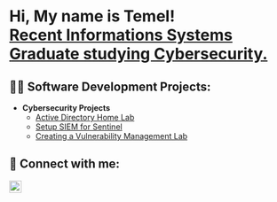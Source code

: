 <h1>Hi, My name is Temel! <br/> <a href="https://www.linkedin.com/in/temeljennings/">Recent Informations Systems Graduate studying Cybersecurity.</a>

<h2>👨‍💻 Software Development Projects:</h2>

- <b>Cybersecurity Projects</b>
  - [Active Directory Home Lab](https://github.com/joshmadakor1/Algorithms-Practice)
  - [Setup SIEM for Sentinel](https://github.com/joshmadakor1/Algorithms-Practice)
  - [Creating a Vulnerability Management Lab](https://github.com/joshmadakor1/Algorithms-Practice)





<h2> 🤳 Connect with me:</h2>


[<img align="left" alt="TemelJennings | LinkedIn" width="22px" src="https://cdn.jsdelivr.net/npm/simple-icons@v3/icons/linkedin.svg" />][linkedin]


[linkedin]: https://linkedin.com/in/joshmadakor

<!--
**joshmadakor1/joshmadakor1** is a ✨ _special_ ✨ repository because its `README.md` (this file) appears on your GitHub profile.

Here are some ideas to get you started:

- 🔭 I’m currently working on ...
- 🌱 I’m currently learning ...
- 👯 I’m looking to collaborate on ...
- 🤔 I’m looking for help with ...
- 💬 Ask me about ...
- 📫 How to reach me: ...
- 😄 Pronouns: ...
- ⚡ Fun fact: ...
-->
